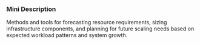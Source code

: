### Mini Description

Methods and tools for forecasting resource requirements, sizing infrastructure components, and planning for future scaling needs based on expected workload patterns and system growth.
